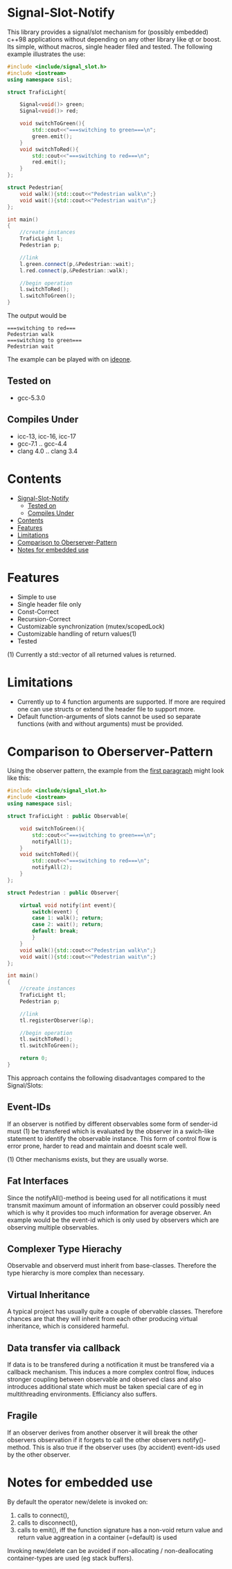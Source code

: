 # Signal-Slot-Notify

This library provides a signal/slot mechanism for (possibly embedded) c++98 applications without depending on any other library like qt or boost. Its simple, without macros, single header filed and tested. The following example illustrates the use:

```cpp
#include <include/signal_slot.h>
#include <iostream>
using namespace sisl;

struct TraficLight{

    Signal<void()> green;
    Signal<void()> red;

    void switchToGreen(){
        std::cout<<"===switching to green===\n";
        green.emit();
    }
    void switchToRed(){
        std::cout<<"===switching to red===\n";
        red.emit();
    }
};

struct Pedestrian{
    void walk(){std::cout<<"Pedestrian walk\n";}
    void wait(){std::cout<<"Pedestrian wait\n";}
};

int main()
{
    //create instances
    TraficLight l;
    Pedestrian p;

    //link
    l.green.connect(p,&Pedestrian::wait);
    l.red.connect(p,&Pedestrian::walk);

    //begin operation
    l.switchToRed();
    l.switchToGreen();
}
```
The output would be
```
===switching to red===
Pedestrian walk
===switching to green===
Pedestrian wait
```

The example can be played with on [ideone](http://ideone.com/2ooa64).

## Tested on
 - gcc-5.3.0

## Compiles Under
 - icc-13, icc-16, icc-17
 - gcc-7.1 .. gcc-4.4
 - clang 4.0 .. clang 3.4
 
# Contents
- [Signal-Slot-Notify](#signal-slot-notify)
  - [Tested on](#tested-on)
  - [Compiles Under](#compiles-under)
- [Contents](#contents)
- [Features](#features)
- [Limitations](#limitations)
- [Comparison to Oberserver-Pattern](#comparison-to-oberserver-pattern)
- [Notes for embedded use](#notes-for-embedded-use)

# Features
 - Simple to use
 - Single header file only
 - Const-Correct
 - Recursion-Correct
 - Customizable synchronization (mutex/scopedLock)
 - Customizable handling of return values(1) 
 - Tested
 
(1) Currently a std::vector of all returned values is returned.
 
# Limitations
 - Currently up to 4 function arguments are supported. If more are required one can use structs or extend the header file to support more. 
 - Default function-arguments of slots cannot be used so separate functions (with and without arguments) must be provided.

# Comparison to Oberserver-Pattern

Using the observer pattern, the example from the [first paragraph](#signal-slot-notify) might look like this:

```cpp
#include <include/signal_slot.h>
#include <iostream>
using namespace sisl;

struct TraficLight : public Observable{

    void switchToGreen(){
        std::cout<<"===switching to green===\n";
        notifyAll(1);
    }
    void switchToRed(){
        std::cout<<"===switching to red===\n";
        notifyAll(2);
    }
};

struct Pedestrian : public Observer{

    virtual void notify(int event){
        switch(event) {
        case 1: walk(); return;
        case 2: wait(); return;
        default: break;
        }
    }
    void walk(){std::cout<<"Pedestrian walk\n";}
    void wait(){std::cout<<"Pedestrian wait\n";}
};

int main()
{
    //create instances
    TraficLight tl;
    Pedestrian p;

    //link
    tl.registerObserver(&p);

    //begin operation
    tl.switchToRed();
    tl.switchToGreen();

    return 0;
}
```
This approach contains the following disadvantages compared to the Signal/Slots:


## Event-IDs

If an observer is notified by different observables some form of sender-id must (1) be transfered which is evaluated by the observer in a swich-like statement to identify the observable instance. This form of control flow is error prone, harder to read and maintain and doesnt scale well.

(1) Other mechanisms exists, but they are usually worse.

## Fat Interfaces

Since the notifyAll()-method is beeing used for all notifications it must transmit maximum amount of information an observer could possibly need which is why it provides too much information for average observer. An example would be the event-id which is only used by observers which are observing multiple observables. 

## Complexer Type Hierachy

Observable and observerd must inherit from base-classes. Therefore the type hierarchy is more complex than necessary. 

## Virtual Inheritance

A typical project has usually quite a couple of obervable classes. Therefore chances are that they will inherit from each other producing virtual inheritance, which is considered harmeful. 

## Data transfer via callback 

If data is to be transfered during a notification it must be transfered via a callback mechanism. This induces a more complex control flow, induces stronger coupling between observable and observed class and also introduces additional state which must be taken special care of eg in multithreading environments. Efficiancy also suffers.

## Fragile
 
If an observer derives from another observer it will break the other observers observation if it forgets to call the other observers notify()-method. This is also true if the observer uses (by accident) event-ids used by the other observer.


# Notes for embedded use

By default the operator new/delete is invoked on:
 1. calls to connect(),
 2. calls to disconnect(),
 3. calls to emit(), iff the function signature has a non-void return value and return value aggreation in a container (=default) is used 
 
 Invoking new/delete can be avoided if non-allocating / non-deallocating container-types are used (eg stack buffers).
